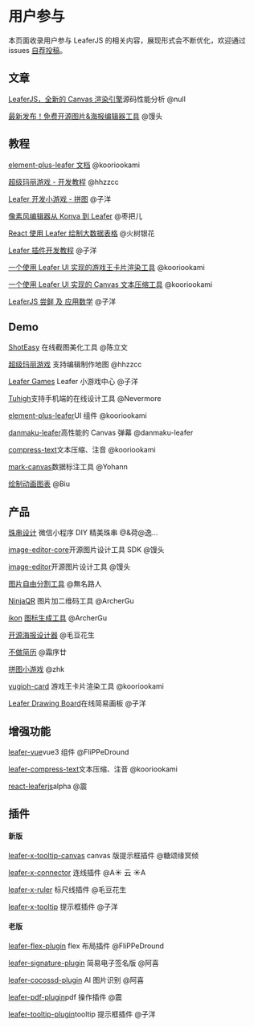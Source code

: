 # 用户参与

本页面收录用户参与 LeaferJS 的相关内容，展现形式会不断优化，欢迎通过 issues [自荐投稿](https://github.com/leaferjs/LeaferX)。

## 文章

[LeaferJS，全新的 Canvas 渲染引擎](https://juejin.cn/post/7256386855721074747)<badge>源码性能分析</badge> @null

[最新发布！免费开源图片&海报编辑器工具](https://juejin.cn/post/7356055073586315315) @馒头

## 教程

[element-plus-leafer 文档](https://kooriookami.github.io/element-plus-leafer-docs/zh-CN/) @kooriookami

[超级玛丽游戏 - 开发教程](https://juejin.cn/post/7392116075674828827) @hhzzcc

[Leafer 开发小游戏 - 拼图](https://juejin.cn/post/7388338139633516595) @子洋

[像素风编辑器从 Konva 到 Leafer](https://juejin.cn/post/7317827078115049499) @枣把儿

[React 使用 Leafer 绘制大数据表格](https://juejin.cn/post/7276344015451635764) @火树银花

[Leafer 插件开发教程](https://juejin.cn/post/7265579369652977718) @子洋

[一个使用 Leafer UI 实现的游戏王卡片渲染工具](https://juejin.cn/post/7264982357659746356) @kooriookami

[一个使用 Leafer UI 实现的 Canvas 文本压缩工具](https://juejin.cn/post/7262542750406983739) @kooriookami

[LeaferJS 尝鲜 及 应用数学](https://juejin.cn/post/7252251628090507301) @子洋

## Demo

[ShotEasy](https://github.com/CH563/image-beautifier) <badge>在线截图美化工具</badge> @陈立文

[超级玛丽游戏](https://github.com/hhzzcc/super-mario) <badge>支持编辑制作地图</badge> @hhzzcc

[Leafer Games](https://github.com/Alessandro-Pang/leafer-games) <badge>Leafer 小游戏中心</badge> @子洋

[Tuhigh](https://github.com/more-strive/tuhigh)<badge>支持手机端的在线设计工具</badge> @Nevermore

[element-plus-leafer](https://github.com/kooriookami/element-plus-leafer)<badge>UI 组件</badge> @kooriookami

[danmaku-leafer](https://danmaku-leafer-web.vercel.app/demo)<badge>高性能的 Canvas 弹幕</badge> @danmaku-leafer

[compress-text](https://kooriookami.github.io/leafer-compress-text/)<badge>文本压缩、注音</badge> @kooriookami

[mark-canvas](https://github.com/yh4922/mark-canvas-demo)<badge>数据标注工具</badge> @Yohann

<!-- [react-sketch-leaferui-sample](https://github.com/harris2012/react-sketch-leaferui-sample) @从善如流 -->

[绘制动画图表](https://codepen.io/kooro/pen/poQPqwq) @Biu

## 产品

[珠串设计](https://leaferjs.com/ui/guide/install/ui/miniapp/start.html#%E4%BD%93%E9%AA%8C%E4%BA%A7%E5%93%81%E6%A1%88%E4%BE%8B) <badge>微信小程序 DIY 精美珠串</badge> @&荷@逸…

[image-editor-core](https://www.npmjs.com/package/image-editor-core)<badge>开源图片设计工具 SDK</badge> @馒头

[image-editor](https://github.com/mtsee/image-editor)<badge>开源图片设计工具</badge> @馒头

[图片自由分割工具](https://github.com/wumingluren/PicFreeCutter) @無名路人

[NinjaQR](https://ninja-qr.archergu.me/) <badge>图片加二维码工具</badge> @ArcherGu

[ikon](https://github.com/ArcherGu/ikon) <badge>[图标生成工具](https://ikon.archergu.me/)</badge> @ArcherGu

[开源海报设计器](https://github.com/LvHuaiSheng/gzm-design) @毛豆花生

[不做简历](https://github.com/shuangxunian/no-resume) @霜序廿

[拼图小游戏](http://cqyc.com:8888/files/8puzzle.html) @zhk

[yugioh-card](https://github.com/kooriookami/yugioh-card) <badge>游戏王卡片渲染工具</badge> @kooriookami

[Leafer Drawing Board](https://alexpang.cn/)<badge>在线简易画板</badge> @子洋

## 增强功能

[leafer-vue](https://github.com/FliPPeDround/leafer-vue)<badge>vue3 组件</badge> @FliPPeDround

[leafer-compress-text](https://www.npmjs.com/package/leafer-compress-text)<badge>文本压缩、注音</badge> @kooriookami

[react-leaferjs](https://github.com/reduce4/react-leaferjs)<badge>alpha</badge> @震

## 插件

#### 新版

[leafer-x-tooltip-canvas](https://www.npmjs.com/package/leafer-x-tooltip-canvas) <badge>canvas 版提示框插件</badge> @糖颂缘冥倾

[leafer-x-connector](https://www.npmjs.com/package/leafer-x-connector) <badge>连线插件</badge> @A☀️ 云 ☀️A

[leafer-x-ruler](https://www.npmjs.com/package/leafer-x-ruler) <badge>标尺线插件</badge> @毛豆花生

[leafer-x-tooltip](https://www.npmjs.com/package/leafer-x-tooltip?activeTab=readme) <badge>提示框插件</badge> @子洋

#### 老版

[leafer-flex-plugin](https://github.com/FliPPeDround/leafer-flex-plugin) <badge>flex 布局插件</badge> @FliPPeDround

[leafer-signature-plugin](https://github.com/xiaoguaishou1/leafer-signature-plugin) <badge>简易电子签名版</badge> @阿喜

[leafer-cocossd-plugin](https://github.com/xiaoguaishou1/leafer-cocossd-plugin) <badge>AI 图片识别</badge> @阿喜

[leafer-pdf-plugin](https://github.com/reduce4/leafer-pdf-plugin)<badge>pdf 操作插件</badge> @震

[leafer-tooltip-plugin](https://github.com/Alessandro-Pang/leafer-tooltip-plugin)<badge>tooltip 提示框插件</badge> @子洋
